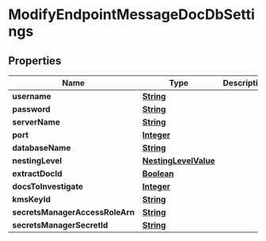 

# ModifyEndpointMessageDocDbSettings


## Properties

| Name | Type | Description | Notes |
|------------ | ------------- | ------------- | -------------|
|**username** | [**String**](String.md) |  |  [optional] |
|**password** | [**String**](String.md) |  |  [optional] |
|**serverName** | [**String**](String.md) |  |  [optional] |
|**port** | [**Integer**](Integer.md) |  |  [optional] |
|**databaseName** | [**String**](String.md) |  |  [optional] |
|**nestingLevel** | [**NestingLevelValue**](NestingLevelValue.md) |  |  [optional] |
|**extractDocId** | [**Boolean**](Boolean.md) |  |  [optional] |
|**docsToInvestigate** | [**Integer**](Integer.md) |  |  [optional] |
|**kmsKeyId** | [**String**](String.md) |  |  [optional] |
|**secretsManagerAccessRoleArn** | [**String**](String.md) |  |  [optional] |
|**secretsManagerSecretId** | [**String**](String.md) |  |  [optional] |



